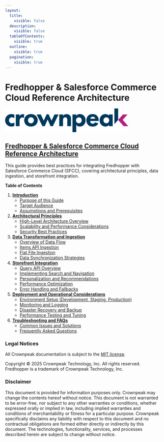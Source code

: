 ```yaml
---
layout:
  title:
    visible: false
  description:
    visible: false
  tableOfContents:
    visible: true
  outline:
    visible: true
  pagination:
    visible: true
---
```


# Fredhopper & Salesforce Commerce Cloud Reference Architecture

[![Crownpeak Logo](../../images/logo/crownpeak-logo.png)](http://www.crownpeak.com)

## [Fredhopper & Salesforce Commerce Cloud Reference Architecture](./)

This guide provides best practices for integrating Fredhopper with Salesforce Commerce Cloud (SFCC), covering architectural principles, data ingestion, and storefront integration.

**Table of Contents**

1. [**Introduction**](introduction/)
   * [Purpose of this Guide](introduction/#purpose-of-this-guide)
   * [Target Audience](introduction/#target-audience)
   * [Assumptions and Prerequisites](introduction/#assumptions-and-prerequisites)
2. [**Architectural Principles**](architectural-principles/)
   * [High-Level Architecture Overview](architectural-principles/#high-level-architecture-overview)
   * [Scalability and Performance Considerations](architectural-principles/#scalability-and-performance-considerations)
   * [Security Best Practices](architectural-principles/#security-best-practices)
3. [**Data Transformation and Ingestion**](data-transformation-and-ingestion/)
   * [Overview of Data Flow](data-transformation-and-ingestion/#overview-of-data-flow)
   * [Items API Ingestion](data-transformation-and-ingestion/#items-api-ingestion)
   * [Flat File Ingestion](data-transformation-and-ingestion/#flat-file-ingestion)
   * [Data Synchronization Strategies](data-transformation-and-ingestion/#data-synchronization-strategies)
4. [**Storefront Integration**](storefront-integration/)
   * [Query API Overview](storefront-integration/)
   * [Implementing Search and Navigation](storefront-integration/#implementing-search-and-navigation)
   * [Personalization and Recommendations](storefront-integration/#personalization-and-recommendations)
   * [Performance Optimization](storefront-integration/#performance-optimization)
   * [Error Handling and Fallbacks](storefront-integration/#error-handling-and-fallbacks)
5. [**Deployment and Operational Considerations**](deployment-and-operational-considerations/)
   * [Environment Setup (Development, Staging, Production)](deployment-and-operational-considerations/#environment-setup-development-staging-production)
   * [Monitoring and Logging](deployment-and-operational-considerations/#monitoring-and-logging)
   * [Disaster Recovery and Backup](deployment-and-operational-considerations/#disaster-recovery-and-backup)
   * [Performance Testing and Tuning](deployment-and-operational-considerations/#performance-testing-and-tuning)
6. [**Troubleshooting and FAQs**](troubleshooting-and-faqs/)
   * [Common Issues and Solutions](troubleshooting-and-faqs/#common-issues-and-solutions)
   * [Frequently Asked Questions](troubleshooting-and-faqs/#frequently-asked-questions)

### Legal Notices

All Crownpeak documentation is subject to the [MIT license](https://github.com/Crownpeak/fhr-client-proxy?tab=MIT-1-ov-file).

Copyright © 2025 Crownpeak Technology, Inc. All rights reserved. Fredhopper is a trademark of Crownpeak Technology, Inc.

### Disclaimer

This document is provided for information purposes only. Crownpeak may change the contents hereof without notice. This document is not warranted to be error-free, nor subject to any other warranties or conditions, whether expressed orally or implied in law, including implied warranties and conditions of merchantability or fitness for a particular purpose. Crownpeak specifically disclaims any liability with respect to this document and no contractual obligations are formed either directly or indirectly by this document. The technologies, functionality, services, and processes described herein are subject to change without notice.
